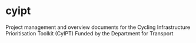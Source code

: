 # cyipt
Project management and overview documents for the Cycling Infrastructure Prioritisation Toolkit (CyIPT)
Funded by the Department for Transport
